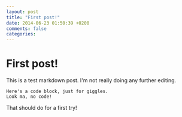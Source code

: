 ```yaml
---
layout: post
title: "First post!"
date: 2014-06-23 01:50:39 +0200
comments: false
categories: 
---
```


# First post!

This is a test markdown post. I'm not really doing any further editing.

    Here's a code block, just for giggles.
    Look ma, no code!

That should do for a first try!